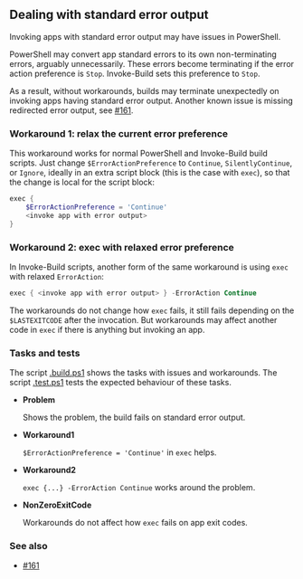 ## Dealing with standard error output

Invoking apps with standard error output may have issues in PowerShell.

PowerShell may convert app standard errors to its own non-terminating errors,
arguably unnecessarily. These errors become terminating if the error action
preference is `Stop`. Invoke-Build sets this preference to `Stop`.

As a result, without workarounds, builds may terminate unexpectedly on invoking
apps having standard error output. Another known issue is missing redirected
error output, see [#161].

### Workaround 1: relax the current error preference

This workaround works for normal PowerShell and Invoke-Build build scripts.
Just change `$ErrorActionPreference` to `Continue`, `SilentlyContinue`, or
`Ignore`, ideally in an extra script block (this is the case with `exec`),
so that the change is local for the script block:

```powershell
exec {
    $ErrorActionPreference = 'Continue'
    <invoke app with error output>
}
```

### Workaround 2: exec with relaxed error preference

In Invoke-Build scripts, another form of the same workaround is using `exec`
with relaxed `ErrorAction`:

```powershell
exec { <invoke app with error output> } -ErrorAction Continue
```

The workarounds do not change how `exec` fails, it still fails depending on the
`$LASTEXITCODE` after the invocation. But workarounds may affect another code
in `exec` if there is anything but invoking an app.

### Tasks and tests

The script [.build.ps1](.build.ps1) shows the tasks with issues and workarounds.
The script [.test.ps1](.test.ps1) tests the expected behaviour of these tasks.

- **Problem**

    Shows the problem, the build fails on standard error output.

- **Workaround1**

    `$ErrorActionPreference = 'Continue'` in `exec` helps.

- **Workaround2**

    `exec {...} -ErrorAction Continue` works around the problem.

- **NonZeroExitCode**

    Workarounds do not affect how `exec` fails on app exit codes.

### See also

- [#161]

[#161]: https://github.com/nightroman/Invoke-Build/issues/161
